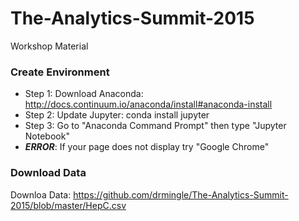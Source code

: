 # The-Analytics-Summit-2015
Workshop Material

### Create Environment
- Step 1: Download Anaconda: http://docs.continuum.io/anaconda/install#anaconda-install
- Step 2: Update Jupyter: conda install jupyter
- Step 3: Go to "Anaconda Command Prompt" then type "Jupyter Notebook"
- ***ERROR***: If your page does not display try "Google Chrome"

### Download Data
Downloa Data: https://github.com/drmingle/The-Analytics-Summit-2015/blob/master/HepC.csv
